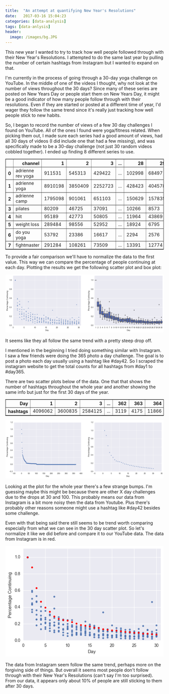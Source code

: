 ```yaml
---
title:  "An attempt at quantifying New Year's Resolutions"
date:   2017-03-16 15:04:23
categories: [data-analysis]
tags: [data-anlysis]
header:
  image: /images/bg.JPG
---
```


This new year I wanted to try to track how well people followed through with their New Year's Resolutions. I attempted to do the same last year by pulling the number of certain hashtags from Instagram but I wanted to expand on that.

I'm currently in the process of going through a 30-day yoga challenge on YouTube. In the middle of one of the videos I thought, why not look at the number of views throughout the 30 days? Since many of these series are posted on New Years Day or people start them on New Years Day, it might be a good indicator of how many people follow through with their resolutions. Even if they are started or posted at a different time of year, I'd wager they follow the same trend since it's really just tracking how well people stick to new habits.

So, I began to record the number of views of a few 30 day challenges I found on YouTube. All of the ones I found were yoga/fitness related. When picking them out, I made sure each series had a good amount of views, had all 30 days of videos (I did include one that had a few missing), and was specifically made to be a 30-day challenge (not just 30 random videos cobbled together). I ended up finding 8 different series to use.

<div>
<table border="1" class="dataframe">
  <thead>
    <tr style="text-align: right;">
      <th></th>
      <th>channel</th>
      <th>1</th>
      <th>2</th>
      <th>3</th>
      <th>...</th>
      <th>28</th>
      <th>29</th>
      <th>30</th>
    </tr>
  </thead>
  <tbody>
    <tr>
      <th>0</th>
      <td>adrienne rev yoga</td>
      <td>911531</td>
      <td>545313</td>
      <td>429422</td>
      <td>...</td>
      <td>102998</td>
      <td>68497</td>
      <td>66419</td>
      <td>62551</td>
    </tr>
    <tr>
      <th>1</th>
      <td>adrienne yoga</td>
      <td>8910198</td>
      <td>3850409</td>
      <td>2252723</td>
      <td>...</td>
      <td>428423</td>
      <td>404578</td>
      <td>419763</td>
    </tr>
    <tr>
      <th>2</th>
      <td>adrienne camp</td>
      <td>1795098</td>
      <td>901061</td>
      <td>651103</td>
      <td>...</td>
      <td>150629</td>
      <td>157835</td>
      <td>158397</td>
    </tr>
    <tr>
      <th>3</th>
      <td>pilates</td>
      <td>80209</td>
      <td>46725</td>
      <td>37091</td>
      <td>...</td>
      <td>10266</td>
      <td>8573</td>
      <td>10069</td>
    </tr>
    <tr>
      <th>4</th>
      <td>hiit</td>
      <td>95189</td>
      <td>42773</td>
      <td>50805</td>
      <td>...</td>
      <td>11964</td>
      <td>43869</td>
      <td>17306</td>
    </tr>
    <tr>
      <th>5</th>
      <td>weight loss</td>
      <td>289484</td>
      <td>98556</td>
      <td>52952</td>
      <td>...</td>
      <td>18924</td>
      <td>6795</td>
      <td>14210</td>
    </tr>
    <tr>
      <th>6</th>
      <td>do you yoga</td>
      <td>53792</td>
      <td>23386</td>
      <td>16617</td>
      <td>...</td>
      <td>2294</td>
      <td>2576</td>
      <td>3272</td>
    </tr>
    <tr>
      <th>7</th>
      <td>fightmaster</td>
      <td>291284</td>
      <td>108261</td>
      <td>73509</td>
      <td>...</td>
      <td>13391</td>
      <td>12774</td>
      <td>16571</td>
    </tr>
  </tbody>
</table>
</div>

To provide a fair comparison we'll have to normalize the data to the first value. This way we can compare the percentage of people continuing at each day. Plotting the results we get the following scatter plot and box plot:

![png](/images/30day_Challenge_Analysis_Blog_files/30day_Challenge_Analysis_Blog_14_0.png)

It seems like they all follow the same trend with a pretty steep drop off.

I mentioned in the beginning I tried doing something similar with Instagram. I saw a few friends were doing the 365 photo a day challenge. The goal is to post a photo each day usually using a hashtag like #day42. So I scraped the instagram website to get the total counts for all hashtags from #day1 to #day365. 

There are two scatter plots below of the data. One that that shows the number of hashtags throughout the whole year and another showing the same info but just for the first 30 days of the year.

<div>
<table border="1" class="dataframe">
  <thead>
    <tr style="text-align: right;">
      <th>Day</th>
      <th>1</th>
      <th>2</th>
      <th>3</th>
      <th>...</th>
      <th>362</th>
      <th>363</th>
      <th>364</th>
    </tr>
  </thead>
  <tbody>
    <tr>
      <th>hashtags</th>
      <td>4096062</td>
      <td>3600835</td>
      <td>2584125</td>
      <td>...</td>
      <td>3119</td>
      <td>4175</td>
      <td>11866</td>
    </tr>
  </tbody>
</table>
</div>

![png](/images/30day_Challenge_Analysis_Blog_files/30day_Challenge_Analysis_Blog_17_0.png)

Looking at the plot for the whole year there's a few strange bumps. I'm guessing maybe this might be because there are other X day challenges due to the drops at 30 and 100. This probably means our data from Instagram is a bit more noisy then the data from Youtube. Plus there's probably other reasons someone might use a hashtag like #day42 besides some challenge.

Even with that being said there still seems to be trend worth comparing especially from what we can see in the 30 day scatter plot. So let's normalize it like we did before and compare it to our YouTube data. The data from Instagram is in red.

![png](/images/30day_Challenge_Analysis_Blog_files/30day_Challenge_Analysis_Blog_20_0.png)

The data from Instagram seem follow the same trend, perhaps more on the forgiving side of things. But overall it seems most people don't follow through with their New Year's Resolutions (can't say I'm too surprised). From our data, it appears only about 10% of people are still sticking to them after 30 days.
